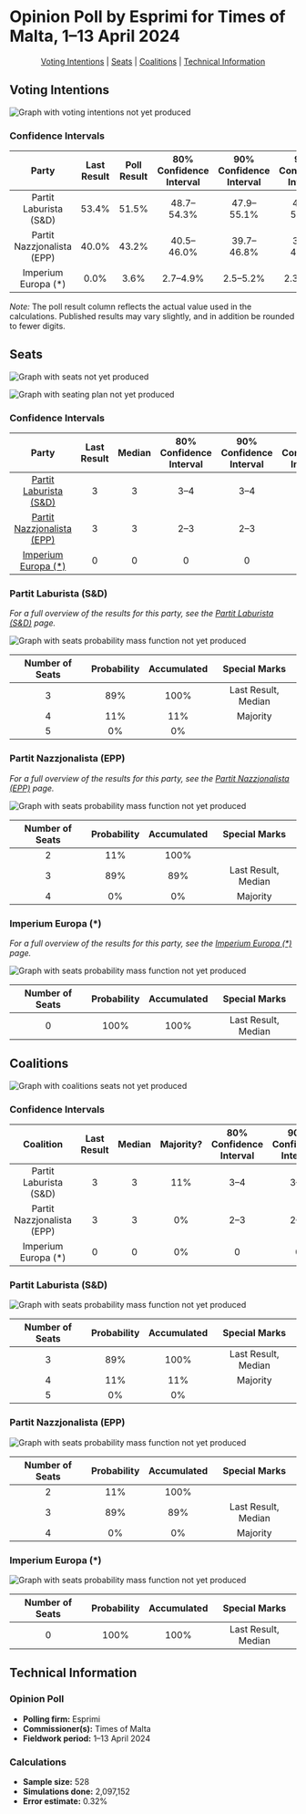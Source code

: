 # Opinion Poll by Esprimi for Times of Malta, 1–13 April 2024

<p align="center"><a href="#voting-intentions">Voting Intentions</a> | <a href="#seats">Seats</a> | <a href="#coalitions">Coalitions</a> | <a href="#technical-information">Technical Information</a></p>

## Voting Intentions

![Graph with voting intentions not yet produced](2024-04-13-Esprimi.png "Voting Intentions")

### Confidence Intervals

| Party | Last Result | Poll Result | 80% Confidence Interval | 90% Confidence Interval | 95% Confidence Interval | 99% Confidence Interval |
|:-----:|:-----------:|:-----------:|:-----------------------:|:-----------------------:|:-----------------------:|:-----------------------:|
| Partit Laburista (S&D) | 53.4% | 51.5% | 48.7–54.3% |47.9–55.1% |47.2–55.8% |45.9–57.1% |
| Partit Nazzjonalista (EPP) | 40.0% | 43.2% | 40.5–46.0% |39.7–46.8% |39.0–47.4% |37.7–48.8% |
| Imperium Europa (*) | 0.0% | 3.6% | 2.7–4.9% |2.5–5.2% |2.3–5.6% |2.0–6.2% |

*Note:* The poll result column reflects the actual value used in the calculations. Published results may vary slightly, and in addition be rounded to fewer digits.

## Seats

![Graph with seats not yet produced](2024-04-13-Esprimi-seats.png "Seats")

![Graph with seating plan not yet produced](2024-04-13-Esprimi-seating-plan.png "Seating Plan")

### Confidence Intervals

| Party | Last Result | Median | 80% Confidence Interval | 90% Confidence Interval | 95% Confidence Interval | 99% Confidence Interval |
|:-----:|:-----------:|:------:|:-----------------------:|:-----------------------:|:-----------------------:|:-----------------------:|
| <a href="#partit-laburista-(s&d)">Partit Laburista (S&D)</a> | 3 | 3 | 3–4 |3–4 |3–4 |3–4 |
| <a href="#partit-nazzjonalista-(epp)">Partit Nazzjonalista (EPP)</a> | 3 | 3 | 2–3 |2–3 |2–3 |2–3 |
| <a href="#imperium-europa-(*)">Imperium Europa (*)</a> | 0 | 0 | 0 |0 |0 |0 |

### Partit Laburista (S&D)

*For a full overview of the results for this party, see the [Partit Laburista (S&D)](party-partitlaburistasd.html) page.*

![Graph with seats probability mass function not yet produced](2024-04-13-Esprimi-seats-pmf-partitlaburistasd.png "Seats Probability Mass Function")

| Number of Seats | Probability | Accumulated | Special Marks |
|:---------------:|:-----------:|:-----------:|:-------------:|
| 3 | 89% | 100% | Last Result, Median |
| 4 | 11% | 11% | Majority |
| 5 | 0% | 0% |  |

### Partit Nazzjonalista (EPP)

*For a full overview of the results for this party, see the [Partit Nazzjonalista (EPP)](party-partitnazzjonalistaepp.html) page.*

![Graph with seats probability mass function not yet produced](2024-04-13-Esprimi-seats-pmf-partitnazzjonalistaepp.png "Seats Probability Mass Function")

| Number of Seats | Probability | Accumulated | Special Marks |
|:---------------:|:-----------:|:-----------:|:-------------:|
| 2 | 11% | 100% |  |
| 3 | 89% | 89% | Last Result, Median |
| 4 | 0% | 0% | Majority |

### Imperium Europa (*)

*For a full overview of the results for this party, see the [Imperium Europa (*)](party-imperiumeuropa.html) page.*

![Graph with seats probability mass function not yet produced](2024-04-13-Esprimi-seats-pmf-imperiumeuropa.png "Seats Probability Mass Function")

| Number of Seats | Probability | Accumulated | Special Marks |
|:---------------:|:-----------:|:-----------:|:-------------:|
| 0 | 100% | 100% | Last Result, Median |


## Coalitions

![Graph with coalitions seats not yet produced](2024-04-13-Esprimi-coalitions-seats.png "Coalitions Seats")

### Confidence Intervals

| Coalition | Last Result | Median | Majority? | 80% Confidence Interval | 90% Confidence Interval | 95% Confidence Interval | 99% Confidence Interval |
|:---------:|:-----------:|:------:|:---------:|:-----------------------:|:-----------------------:|:-----------------------:|:-----------------------:|
| Partit Laburista (S&D) | 3 | 3 | 11% | 3–4 | 3–4 | 3–4 | 3–4 |
| Partit Nazzjonalista (EPP) | 3 | 3 | 0% | 2–3 | 2–3 | 2–3 | 2–3 |
| Imperium Europa (*) | 0 | 0 | 0% | 0 | 0 | 0 | 0 |

### Partit Laburista (S&D)

![Graph with seats probability mass function not yet produced](2024-04-13-Esprimi-coalitions-seats-pmf-pl.png "Seats Probability Mass Function")

| Number of Seats | Probability | Accumulated | Special Marks |
|:---------------:|:-----------:|:-----------:|:-------------:|
| 3 | 89% | 100% | Last Result, Median |
| 4 | 11% | 11% | Majority |
| 5 | 0% | 0% |  |

### Partit Nazzjonalista (EPP)

![Graph with seats probability mass function not yet produced](2024-04-13-Esprimi-coalitions-seats-pmf-pn.png "Seats Probability Mass Function")

| Number of Seats | Probability | Accumulated | Special Marks |
|:---------------:|:-----------:|:-----------:|:-------------:|
| 2 | 11% | 100% |  |
| 3 | 89% | 89% | Last Result, Median |
| 4 | 0% | 0% | Majority |

### Imperium Europa (*)

![Graph with seats probability mass function not yet produced](2024-04-13-Esprimi-coalitions-seats-pmf-ie.png "Seats Probability Mass Function")

| Number of Seats | Probability | Accumulated | Special Marks |
|:---------------:|:-----------:|:-----------:|:-------------:|
| 0 | 100% | 100% | Last Result, Median |


## Technical Information

### Opinion Poll

+ **Polling firm:** Esprimi
+ **Commissioner(s):** Times of Malta
+ **Fieldwork period:** 1–13 April 2024

### Calculations

+ **Sample size:** 528
+ **Simulations done:** 2,097,152
+ **Error estimate:** 0.32%

